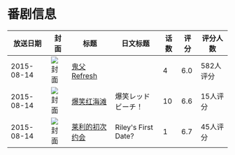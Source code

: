 # 番剧信息

|放送日期|封面|标题|日文标题|话数|评分|评分人数|
|---|---|---|---|---|---|---|
|2015-08-14|![封面](https://bangumi.tv/img/no_icon_subject.png)|[鬼父 Refresh](https://bangumi.tv/subject/139719)||4|6.0|582人评分|
|2015-08-14|![封面](https://lain.bgm.tv/pic/cover/c/e7/26/153093_cP2Qb.jpg)|[爆笑红海滩](https://bangumi.tv/subject/153093)|爆笑レッドビーチ！|10|6.6|15人评分|
|2015-08-14|![封面](https://lain.bgm.tv/pic/cover/c/f6/93/211845_MBiY2.jpg)|[莱利的初次约会](https://bangumi.tv/subject/211845)|Riley's First Date?|1|6.7|45人评分|
